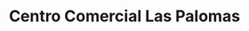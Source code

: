 ---
title: "Centro Comercial Las Palomas"
url: /algeciras/centro-comercial-las-palomas/
shop: centro comercial
---